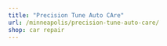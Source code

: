 ```yaml
---
title: "Precision Tune Auto CAre"
url: /minneapolis/precision-tune-auto-care/
shop: car repair
---
```

